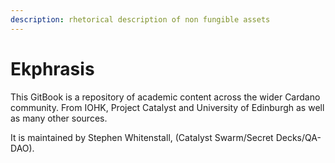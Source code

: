 ```yaml
---
description: rhetorical description of non fungible assets
---
```


# Ekphrasis

This GitBook is a repository of academic content across the wider Cardano community. From IOHK, Project Catalyst and University of Edinburgh as well as many other sources.

It is maintained by Stephen Whitenstall, \(Catalyst Swarm/Secret Decks/QA-DAO\).






